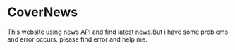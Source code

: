 # CoverNews

This website using news API and find latest news.But i have some problems and error occurs.
please find error and help me.
